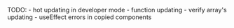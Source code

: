 TODO: 
    - hot updating in developer mode
    - function updating
    - verify array's updating
    - useEffect errors in copied components